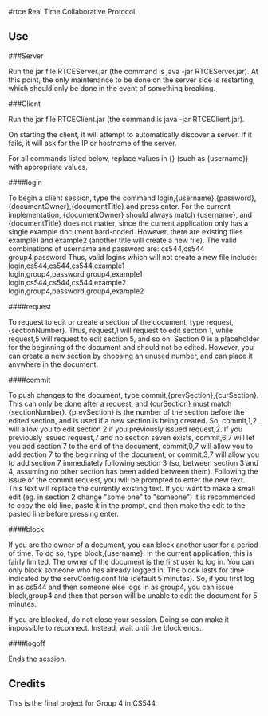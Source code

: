 #rtce
Real Time Collaborative Protocol

## Use

###Server

Run the jar file RTCEServer.jar (the command is java -jar RTCEServer.jar).  At this point, the only maintenance to be done on the server side is restarting, which should only be done in the event of something breaking.

###Client 

Run the jar file RTCEClient.jar (the command is java -jar RTCEClient.jar).

On starting the client, it will attempt to automatically discover a server.  If it fails, it will ask for the IP or hostname of the server.

For all commands listed below, replace values in {} (such as {username}) with appropriate values.

####login

To begin a client session, type the command login,{username},{password},{documentOwner},{documentTitle} and press enter.
For the current implementation, {documentOwner} should always match {username}, and {documentTitle} does not matter, since the current application only has a single example document hard-coded.  However, there are existing files example1 and example2 (another title will create a new file).
The valid combinations of username and password are:
cs544,cs544
group4,password
Thus, valid logins which will not create a new file include:
login,cs544,cs544,cs544,example1
login,group4,password,group4,example1
login,cs544,cs544,cs544,example2
login,group4,password,group4,example2

####request

To request to edit or create a section of the document, type request,{sectionNumber}.  Thus, request,1 will request to edit section 1, while request,5 will request to edit section 5, and so on.  Section 0 is a placeholder for the beginning of the document and should not be edited.  However, you can create a new section by choosing an unused number, and can place it anywhere in the document.

####commit

To push changes to the document, type commit,{prevSection},{curSection}.  This can only be done after a request, and {curSection} must match {sectionNumber}.  {prevSection} is the number of the section before the edited section, and is used if a new section is being created.  So, commit,1,2 will allow you to edit section 2 if you previously issued request,2.  If you previously issued request,7 and no section seven exists, commit,6,7 will let you add section 7 to the end of the document, commit,0,7 will allow you to add section 7 to the beginning of the document, or commit,3,7 will allow you to add section 7 immediately following section 3 (so, between section 3 and 4, assuming no other section has been added between them).
Following the issue of the commit request, you will be prompted to enter the new text.  This text will replace the currently existing text.  If you want to make a small edit (eg. in section 2 change "some one" to "someone") it is recommended to copy the old line, paste it in the prompt, and then make the edit to the pasted line before pressing enter.

####block

If you are the owner of a document, you can block another user for a period of time.  To do so, type block,{username}.  In the current application, this is fairly limited.  The owner of the document is the first user to log in.  You can only block someone who has already logged in.  The block lasts for time indicated by the servConfig.conf file (default 5 minutes).  So, if you first log in as cs544 and then someone else logs in as group4, you can issue block,group4 and then that person will be unable to edit the document for 5 minutes.

If you are blocked, do not close your session.  Doing so can make it impossible to reconnect.  Instead, wait until the block ends.

####logoff

Ends the session.


## Credits
This is the final project for Group 4 in CS544.